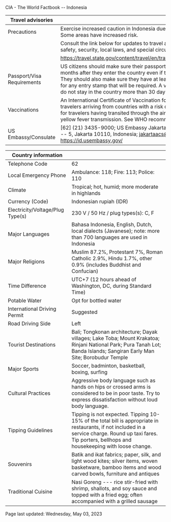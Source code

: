 CIA - The World Factbook -- Indonesia

| Travel advisories | |
| --- | --- |
| Precautions | Exercise increased caution in Indonesia due to terrorism and natural disasters. Some areas have increased risk. |
| | Consult the link below for updates to travel advisories and statements on safety, security, local laws, and special circumstances in this country. |
| | <https://travel.state.gov/content/travel/en/traveladvisories/traveladvisories.html> |
| Passport/Visa Requirements | US citizens should make sure their passport will not expire for at least 6 months after they enter the country even if they do not intend to stay that long. They should also make sure they have at least 2 blank pages in their passport for any entry stamp that will be required. A visa is not required as long as you do not stay in the country more than 30 days. |
| Vaccinations | An International Certificate of Vaccination for yellow fever is required for travelers arriving from countries with a risk of yellow fever transmission and for travelers having transited through the airport of a country with risk of yellow fever transmission. See WHO recommendations.  <http://www.who.int/> |
| US Embassy/Consulate | [62] (21) 3435-9000; US Embassy Jakarta, Jl. Medan Merdeka Selatan No. 3 -- 5, Jakarta 10110, Indonesia; jakartaacs@state.gov; https://id.usembassy.gov/ |

| Country information |  |
| --- | --- |
| Telephone Code | 62 |
| Local Emergency Phone | Ambulance: 118; Fire: 113; Police: 110 |
| Climate | Tropical; hot, humid; more moderate in highlands |
| Currency (Code) | Indonesian rupiah (IDR) |
| Electricity/Voltage/Plug Type(s) | 230 V / 50 Hz / plug types(s): C, F |
| Major Languages | Bahasa Indonesia, English, Dutch, local dialects (Javanese); note: more than 700 languages are used in Indonesia |
| Major Religions | Muslim 87.2%, Protestant 7%, Roman Catholic 2.9%, Hindu 1.7%, other 0.9% (includes Buddhist and Confucian) |
| Time Difference | UTC+7 (12 hours ahead of Washington, DC, during Standard Time) |
| Potable Water | Opt for bottled water |
| International Driving Permit | Suggested |
| Road Driving Side | Left |
| Tourist Destinations | Bali; Tongkonan architecture; Dayak villages; Lake Toba; Mount Krakatoa; Rinjani National Park; Pura Tanah Lot; Banda Islands; Sangiran Early Man Site; Borobudur Temple |
| Major Sports | Soccer, badminton, basketball, boxing, surfing |
| Cultural Practices | Aggressive body language such as hands on hips or crossed arms is considered to be in poor taste. Try to express dissatisfaction without loud body language. |
| Tipping Guidelines | Tipping is not expected. Tipping 10-15% of the total bill is appropriate in restaurants, if not included in a service charge. Round up taxi fares. Tip porters, bellhops and housekeeping with loose change. |
| Souvenirs | Batik and ikat fabrics; paper, silk, and light wood kites; silver items, woven basketware, bamboo items and wood carved bowls, furniture and antiques |
| Traditional Cuisine | Nasi Goreng --- rice stir-fried with shrimp, shallots, and soy sauce and topped with a fried egg; often accompanied with a grilled sausage |

Page last updated: Wednesday, May 03, 2023
